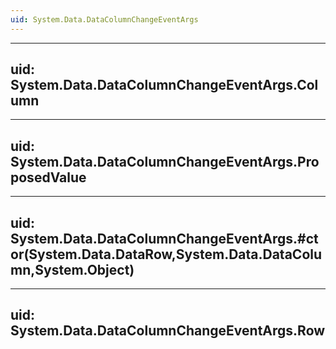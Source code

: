 ```yaml
---
uid: System.Data.DataColumnChangeEventArgs
---
```


---
uid: System.Data.DataColumnChangeEventArgs.Column
---

---
uid: System.Data.DataColumnChangeEventArgs.ProposedValue
---

---
uid: System.Data.DataColumnChangeEventArgs.#ctor(System.Data.DataRow,System.Data.DataColumn,System.Object)
---

---
uid: System.Data.DataColumnChangeEventArgs.Row
---
